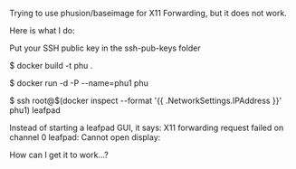 Trying to use phusion/baseimage for X11 Forwarding, but it does not work.

Here is what I do:

Put your SSH public key in the ssh-pub-keys folder

$ docker build -t phu .

$ docker run -d -P --name=phu1 phu

$ ssh root@$(docker inspect --format '{{ .NetworkSettings.IPAddress }}' phu1) leafpad

Instead of starting a leafpad GUI, it says:
    X11 forwarding request failed on channel 0
    leafpad: Cannot open display: 

How can I get it to work...?
